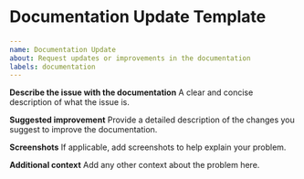 # Documentation Update Template

```yaml
---
name: Documentation Update
about: Request updates or improvements in the documentation
labels: documentation
---
```

**Describe the issue with the documentation**
A clear and concise description of what the issue is.

**Suggested improvement**
Provide a detailed description of the changes you suggest to improve the documentation.

**Screenshots**
If applicable, add screenshots to help explain your problem.

**Additional context**
Add any other context about the problem here.
